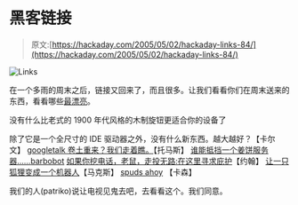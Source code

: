 # 黑客链接

> 原文:[https://hackaday.com/2005/05/02/hackaday-links-84/](https://hackaday.com/2005/05/02/hackaday-links-84/)

![Links](../Images/db243f1f71c1698ccad4c417cb95280d.png)

在一个多雨的周末之后，链接又回来了，而且很多。让我们看看你们在周末送来的东西，看看哪些[最漂亮](http://www.weblogsinc.com/common/images/6450225134612112.JPG?0.7039244308156264)。

没有什么比老式的 1900 年代风格的木制旋钮更适合你的设备了

除了它是一个全尺寸的 IDE 驱动器之外，没有什么新东西。越大越好？【卡尔文】
[googletalk 卷土重来？我们走着瞧。](http://douweosinga.com/projects/googletalk)【托马斯】
[谁能抵挡一个姜饼服务器……](http://www.mini-itx.com/projects/gingerbreadvillage/)[barbobot](http://hbarbobot.kicks-ass.net)
[如果你挖电话，老鼠，走投无路:在这里寻求庇护](http://uglyoldfart.95mb.com/)【约翰】
[让一只狐狸变成一个机器人](https://addons.update.mozilla.org/extensions/moreinfo.php?id=59)【马克斯】
[spuds ahoy](%0Ahttp://www.advancedspuds.com/gunplans.htm) 【卡森】

我们的人(patriko)说让电视见鬼去吧，去看看这个。我们同意。